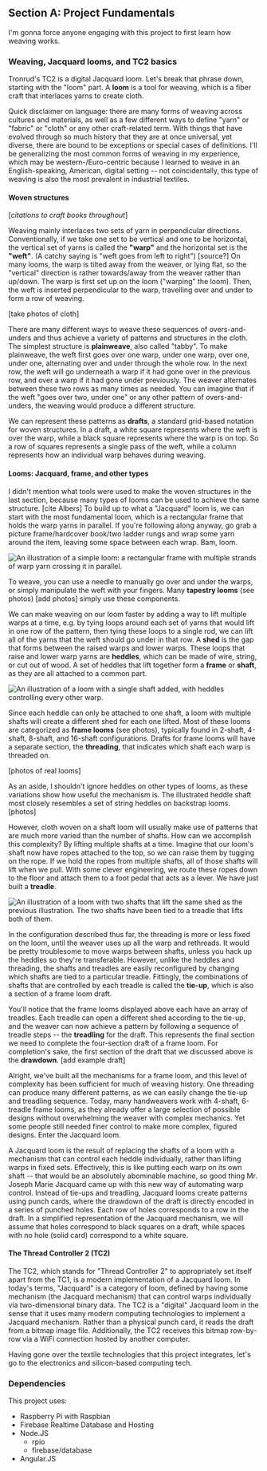 ## Section A: Project Fundamentals

I'm gonna force anyone engaging with this project to first learn how weaving works.

### Weaving, Jacquard looms, and TC2 basics

Tronrud's TC2 is a digital Jacquard loom. Let's break that phrase down, starting with the "loom" part. A **loom** is a tool for weaving, which is a fiber craft that interlaces yarns to create cloth. 

Quick disclaimer on language: there are many forms of weaving across cultures and materials, as well as a few different ways to define "yarn" or "fabric" or "cloth" or any other craft-related term. With things that have evolved through so much history that they are at once universal, yet diverse, there are bound to be exceptions or special cases of definitions. I'll be generalizing the most common forms of weaving in my experience, which may be western-/Euro-centric because I learned to weave in an English-speaking, American, digital setting -- not coincidentally, this type of weaving is also the most prevalent in industrial textiles.

<!-- add citations to craft books throughout -->

#### Woven structures

\[_citations to craft books throughout_\] 

Weaving mainly interlaces two sets of yarn in perpendicular directions. Conventionally, if we take one set to be vertical and one to be horizontal, the vertical set of yarns is called the **"warp"** and the horizontal set is the **"weft"**. (A catchy saying is "weft goes from left to right") \[source?\] On many looms, the warp is tilted away from the weaver, or lying flat, so the "vertical" direction is rather towards/away from the weaver rather than up/down. The warp is first set up on the loom ("warping" the loom). Then, the weft is inserted perpendicular to the warp, travelling over and under to form a row of weaving.

\[take photos of cloth\]

There are many different ways to weave these sequences of overs-and-unders and thus achieve a variety of patterns and structures in the cloth. The simplest structure is **plainweave**, also called "tabby". To make plainweave, the weft first goes over one warp, under one warp, over one, under one, alternating over and under through the whole row. In the next row, the weft will go underneath a warp if it had gone over in the previous row, and over a warp if it had gone under previously. The weaver alternates between these two rows as many times as needed. You can imagine that if the weft "goes over two, under one" or any other pattern of overs-and-unders, the weaving would produce a different structure.

We can represent these patterns as **drafts**, a standard grid-based notation for woven structures. In a draft, a white square represents where the weft is over the warp, while a black square represents where the warp is on top. So a row of squares represents a single pass of the weft, while a column represents how an individual warp behaves during weaving.

#### Looms: Jacquard, frame, and other types

I didn't mention what tools were used to make the woven structures in the last section, because many types of looms can be used to achieve the same structure. \[cite Albers\] To build up to what a "Jacquard" loom is, we can start with the most fundamental loom, which is a rectangular frame that holds the warp yarns in parallel. If you're following along anyway, go grab a picture frame/hardcover book/two ladder rungs and wrap some yarn around the item, leaving some space between each wrap. Bam, loom. 

![An illustration of a simple loom: a rectangular frame with multiple strands of warp yarn crossing it in parallel.](./1_tapestry.png)

To weave, you can use a needle to manually go over and under the warps, or simply manipulate the weft with your fingers. Many **tapestry looms** (see photos) \[add photos\] simply use these components.

We can make weaving on our loom faster by adding a way to lift multiple warps at a time, e.g. by tying loops around each set of yarns that would lift in one row of the pattern, then tying these loops to a single rod, we can lift all of the yarns that the weft should go under in that row. A **shed** is the gap that forms between the raised warps and lower warps. These loops that raise and lower warp yarns are **heddles**, which can be made of wire, string, or cut out of wood. A set of heddles that lift together form a **frame** or **shaft**, as they are all attached to a common part. 

![An illustration of a loom with a single shaft added, with heddles controlling every other warp.](./2_heddles.png)

Since each heddle can only be attached to one shaft, a loom with multiple shafts will create a different shed for each one lifted. Most of these looms are categorized as **frame looms** (see photos), typically found in 2-shaft, 4-shaft, 8-shaft, and 16-shaft configurations. Drafts for frame looms will have a separate section, the **threading**, that indicates which shaft each warp is threaded on.

\[photos of real looms\]

As an aside, I shouldn't ignore heddles on other types of looms, as these variations show how useful the mechanism is. The illustrated heddle shaft most closely resembles a set of string heddles on backstrap looms. \[photos\]

However, cloth woven on a shaft loom will usually make use of patterns that are much more varied than the number of shafts. How can we accomplish this complexity? By lifting multiple shafts at a time. Imagine that our loom's shaft now have ropes attached to the top, so we can raise them by tugging on the rope. If we hold the ropes from multiple shafts, all of those shafts will lift when we pull. With some clever engineering, we route these ropes down to the floor and attach them to a foot pedal that acts as a lever. We have just built a **treadle**. 

![An illustration of a loom with two shafts that lift the same shed as the previous illustration. The two shafts have been tied to a treadle that lifts both of them.](./3_treadle.png)

In the configuration described thus far, the threading is more or less fixed on the loom, until the weaver uses up all the warp and rethreads. It would be pretty troublesome to move warps between shafts, unless you hack up the heddles so they're transferable. However, unlike the heddles and threading, the shafts and treadles are easily reconfigured by changing which shafts are tied to a particular treadle. Fittingly, the combinations of shafts that are controlled by each treadle is called the **tie-up**, which is also a section of a frame loom draft. 

You'll notice that the frame looms displayed above each have an array of treadles. Each treadle can open a different shed according to the tie-up, and the weaver can now achieve a pattern by following a sequence of treadle steps -- the **treadling** for the draft. This represents the final section we need to complete the four-section draft of a frame loom. For completion's sake, the first section of the draft that we discussed above is the **drawdown**. \[add example draft\]

Alright, we've built all the mechanisms for a frame loom, and this level of complexity has been sufficient for much of weaving history. One threading can produce many different patterns, as we can easily change the tie-up and treadling sequence. Today, many handweavers work with 4-shaft, 6-treadle frame looms, as they already offer a large selection of possible designs without overwhelming the weaver with complex mechanics. Yet some people still needed finer control to make more complex, figured designs. Enter the Jacquard loom.

A Jacquard loom is the result of replacing the shafts of a loom with a mechanism that can control each heddle individually, rather than lifting warps in fixed sets. Effectively, this is like putting each warp on its own shaft -- that would be an absolutely abominable machine, so good thing Mr. Joseph Marie Jacquard came up with this new way of automating warp control. Instead of tie-ups and treadling, Jacquard looms create patterns using punch cards, where the drawdown of the draft is directly encoded in a series of punched holes. Each row of holes corresponds to a row in the draft. In a simplified representation of the Jacquard mechanism, we will assume that holes correspond to black squares on a draft, while spaces with no hole (solid card) correspond to a white square. 

<!-- end loom types subsection -->

#### The Thread Controller 2 (TC2)

The TC2, which stands for "Thread Controller 2" to appropriately set itself apart from the TC1, is a modern implementation of a Jacquard loom. In today's terms, "Jacquard" is a category of loom, defined by having some mechanism (the Jacquard mechanism) that can control warps individually via two-dimensional binary data. The TC2 is a "digital" Jacquard loom in the sense that it uses many modern computing technologies to implement a Jacquard mechanism. Rather than a physical punch card, it reads the draft from a bitmap image file. Additionally, the TC2 receives this bitmap row-by-row via a WiFi connection hosted by another computer.

Having gone over the textile technologies that this project integrates, let's go to the electronics and silicon-based computing tech.

### Dependencies

This project uses:

* Raspberry Pi with Raspbian
* Firebase Realtime Database and Hosting
* Node.JS
  * rpio
  * firebase/database
* Angular.JS
